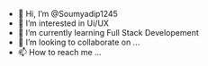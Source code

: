 - 👋 Hi, I’m @Soumyadip1245
- 👀 I’m interested in Ui/UX
- 🌱 I’m currently learning Full Stack Developement
- 💞️ I’m looking to collaborate on ...
- 📫 How to reach me ...

<!---
Soumyadip1245/Soumyadip1245 is a ✨ special ✨ repository because its `README.md` (this file) appears on your GitHub profile.
You can click the Preview link to take a look at your changes.
--->

